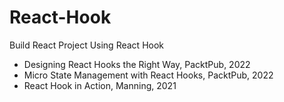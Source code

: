 # React-Hook

Build React Project Using React Hook

- Designing React Hooks the Right Way, PacktPub, 2022
- Micro State Management with React Hooks, PacktPub, 2022
- React Hook in Action, Manning, 2021
